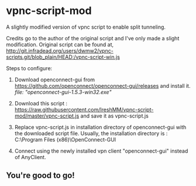 # vpnc-script-mod
A slightly modified version of vpnc script to enable split tunneling.

Credits go to the author of the original script and I've only made a slight modification. Original script can be found at,
http://git.infradead.org/users/dwmw2/vpnc-scripts.git/blob_plain/HEAD:/vpnc-script-win.js


Steps to configure:

1. Download openconnect-gui from https://github.com/openconnect/openconnect-gui/releases and install it.
    *file: "openconnect-gui-1.5.3-win32.exe"*

2. Download this script : https://raw.githubusercontent.com/IreshMM/vpnc-script-mod/master/vpnc-script.js and save it as vpnc-script.js 

3. Replace vpnc-script.js in installation directory of openconnect-gui with the downloaded script file.
  Usually, the installation directory is : C:\Program Files (x86)\OpenConnect-GUI
  
4. Connect using the newly installed vpn client "openconnect-gui" instead of AnyClient.
  
## You're good to go!
